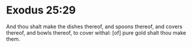 # Exodus 25:29

And thou shalt make the dishes thereof, and spoons thereof, and covers thereof, and bowls thereof, to cover withal: [of] pure gold shalt thou make them.